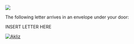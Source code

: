 ![](http://saphrym.com/images/cipratech/CipraTechBanner.jpg)

The following letter arrives in an envelope under your door:

INSERT LETTER HERE

[![Akliz](http://saphrym.com/images/cipratech/akliz.png)](http://saph.link/akliz)
